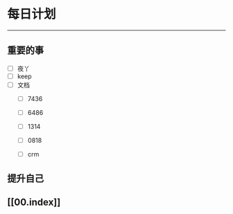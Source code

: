 
# 每日计划
---
## 重要的事

- [ ]    夜丫
- [ ]   keep
- [ ]  文档
     - [ ] 7436
     - [ ] 6486
     - [ ] 1314
     - [ ] 0818
     - [ ] crm



## 提升自己

  



## [[00.index]]










